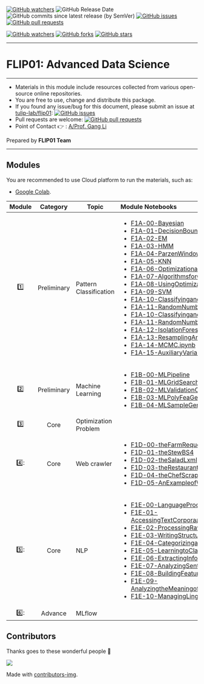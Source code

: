 [![GitHub watchers](https://img.shields.io/badge/tulip--lab-flip01-brightgreen?style=plastic)](https://github.com/tulip-lab/)
![GitHub Release Date](https://img.shields.io/github/release-date/tulip-lab/flip01)
![GitHub commits since latest release (by SemVer)](https://img.shields.io/github/commits-since/tulip-lab/flip01/latest)
[![GitHub issues](https://img.shields.io/github/issues/tulip-lab/sit742)](https://github.com/tulip-lab/flip01/issues)
[![GitHub pull requests](https://img.shields.io/github/issues-pr/tulip-lab/sit742)](https://github.com/tulip-lab/flip01/pulls) 


[![GitHub watchers](https://img.shields.io/github/watchers/tulip-lab/flip01.svg?style=social&label=Watch)](https://GitHub.com/tulip-lab/flip01/watchers/)
[![GitHub forks](https://img.shields.io/github/forks/tulip-lab/flip01.svg?style=social&label=Fork)](https://GitHub.com/tulip-lab/flip01/network/)
[![GitHub stars](https://img.shields.io/github/stars/tulip-lab/flip01.svg?style=social&label=Star)](https://GitHub.com/tulip-lab/flip01/stargazers/)


---

# FLIP01: Advanced Data Science

<!-- ![Cloud-First](Jupyter/image/CloudFirst.png)
 -->
---

- Materials in this module include resources collected from various open-source online repositories.
- You are free to use, change and distribute this package.
- If you found any issue/bug for this document, please submit an issue at [tulip-lab/flip01](https://github.com/tulip-lab/flip01/issues): [![GitHub issues](https://img.shields.io/github/issues/tulip-lab/flip01)](https://github.com/tulip-lab/flip01/issues)
- Pull requests are welcome: [![GitHub pull requests](https://img.shields.io/github/issues-pr/tulip-lab/flip01)](https://github.com/tulip-lab/flip01/pulls) 
- Point of Contact :point_right: : [A/Prof. Gang Li](https://github.com/tuliplab)

Prepared by **FLIP01 Team** 


---

## Modules

You are recommended to use Cloud platform to run the materials, such as:

- [Google Colab](http://colab.research.google.com).


| Module  |  Category  | Topic |  Module Notebooks |
| :----: |  :---: | -------| :----- | 
| :one: | Preliminary | Pattern Classification  |  <ul><li>[F1A-00-Bayesian](F1A-00-Bayesian.ipynb)</li><li>[F1A-01-DecisionBoundaries](F1A-01-DecisionBoundaries.ipynb)</li><li>[F1A-02-EM](F1A-02-EM.ipynb)</li><li>[F1A-03-HMM](F1A-03-HMM.ipynb)</li><li>[F1A-04-ParzenWindow.ipynb](F1A-04-ParzenWindow.ipynb)</li><li>[F1A-05-KNN](F1A-05-KNN.ipynb)</li><li>[F1A-06-OptimizationandRootFinding](F1A-06-OptimizationandRootFinding.ipynb)</li><li>[F1A-07-AlgorithmsforOptimization](F1A-07-AlgorithmsforOptimization.ipynb)</li><li>[F1A-08-UsingOptimizationRoutines](F1A-08-UsingOptimizationRoutines.ipynb)</li><li>[F1A-09-SVM](F1A-09-SVM.ipynb)</li><li>[F1A-10-ClassifyingandCalculating](F1A-10-ClassifyingandCalculating.ipynb)</li><li>[F1A-11-RandomNumbers](F1A-11-RandomNumbers.ipynb)</li><li>[F1A-10-ClassifyingandCalculating](F1A-10-ClassifyingandCalculating.ipynb)</li><li>[F1A-11-RandomNumbers](F1A-11-RandomNumbers.ipynb)</li><li>[F1A-12-IsolationForest](F1A-12-IsolationForest.ipynb)</li><li>[F1A-13-ResamplingAndSimulation.ipynb](F1A-13-ResamplingAndSimulation)</li><li>[F1A-14-MCMC.ipynb](F1A-14-MCMC.ipynb)</li><li>[F1A-15-AuxiliaryVariableMCMC](F1A-15-AuxiliaryVariableMCMC.ipynb)</li></ul>  |
| :two: | Preliminary | Machine Learning |   <ul><li>[F1B-00-MLPipeline](F1B-00-MLPipeline.ipynb)</li><li>[F1B-01-MLGridSearch](F1B-01-MLGridSearch.ipynb)</li><li>[F1B-02-MLValidationCurves](F1B-02-MLValidationCurves.ipynb)</li><li>[F1B-03-MLPolyFeaGeneration](F1B-03-MLPolyFeaGeneration.ipynb)</li><li>[F1B-04-MLSampleGenerators](F1B-04-MLSampleGenerators.ipynb)</li></ul>|
| :three: | Core | Optimization Problem |    |
| 4️⃣: | Core | Web crawler | <ul><li>[F1D-00-theFarmRequests](F1D-00-theFarmRequests.ipynb)</li><li>[F1D-01-theStewBS4](F1D-01-theStewBS4.ipynb)</li><li>[F1D-02-theSaladLxml](F1D-02-theSaladLxml.ipynb)</li><li>[F1D-03-theRestaurantSelenium](F1D-03-theRestaurantSelenium.ipynb)</li><li>[F1D-04-theChefScrapy](F1D-04-theChefScrapy.ipynb)</li><li>[F1D-05-AnExampleofWebCrawler](F1D-05-AnExampleofWebCrawler.ipynb)</li>   |
| 5️⃣: | Core | NLP |   <ul><li>[F1E-00-LanguageProcessingandPython](F1E-00-LanguageProcessingandPython.ipynb)</li><li>[F1E-01-AccessingTextCorporaandLexicalResources](F1E-01-AccessingTextCorporaandLexicalResources.ipynb)</li><li>[F1E-02-ProcessingRawText](F1E-02-ProcessingRawText.ipynb)</li><li>[F1E-03-WritingStructuredPrograms](F1E-03-WritingStructuredPrograms.ipynb)</li><li>[F1E-04-CategorizingandTaggingWords](F1E-04-CategorizingandTaggingWords.ipynb)</li><li>[F1E-05-LearningtoClassifyText](F1E-05-LearningtoClassifyText.ipynb)</li><li>[F1E-06-ExtractingInformationfromText](F1E-06-ExtractingInformationfromText.ipynb)</li><li>[F1E-07-AnalyzingSentenceStructure](F1E-07-AnalyzingSentenceStructure.ipynb)</li><li>[F1E-08-BuildingFeatureBasedGrammars](F1E-08-BuildingFeatureBasedGrammars.ipynb)</li><li>[F1E-09-AnalyzingtheMeaningofSentences.ipynb](F1E-09-AnalyzingtheMeaningofSentences.ipynb)</li><li>[F1E-10-ManagingLinguisticData](F1E-10-ManagingLinguisticData.ipynb)</li></ul>   |
| 6️⃣: | Advance | MLflow |    |


## Contributors 

Thanks goes to these wonderful people :tulip:  


<a href="https://github.com/tulip-lab/flip01/graphs/contributors">
  <img src="https://contrib.rocks/image?repo=tulip-lab/flip01" />
</a>


Made with [contributors-img](https://contrib.rocks).
